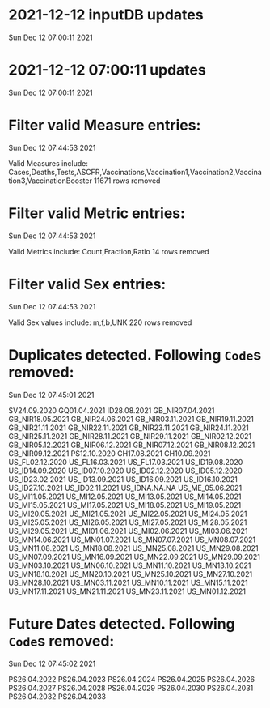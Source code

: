 
# 2021-12-12 inputDB updates 
 Sun Dec 12 07:00:11 2021 


# 2021-12-12 07:00:11 updates 
 Sun Dec 12 07:00:11 2021 


# Filter valid Measure entries: 
 Sun Dec 12 07:44:53 2021 

Valid Measures include: Cases,Deaths,Tests,ASCFR,Vaccinations,Vaccination1,Vaccination2,Vaccination3,VaccinationBooster
 11671 rows removed
# Filter valid Metric entries: 
 Sun Dec 12 07:44:53 2021 

Valid Metrics include: Count,Fraction,Ratio
 14 rows removed
# Filter valid Sex entries: 
 Sun Dec 12 07:44:53 2021 

Valid Sex values include: m,f,b,UNK
 220 rows removed
# Duplicates detected. Following `Code`s removed: 
 Sun Dec 12 07:45:01 2021 

SV24.09.2020
GQ01.04.2021
ID28.08.2021
GB_NIR07.04.2021
GB_NIR18.05.2021
GB_NIR24.06.2021
GB_NIR03.11.2021
GB_NIR19.11.2021
GB_NIR21.11.2021
GB_NIR22.11.2021
GB_NIR23.11.2021
GB_NIR24.11.2021
GB_NIR25.11.2021
GB_NIR28.11.2021
GB_NIR29.11.2021
GB_NIR02.12.2021
GB_NIR05.12.2021
GB_NIR06.12.2021
GB_NIR07.12.2021
GB_NIR08.12.2021
GB_NIR09.12.2021
PS12.10.2020
CH17.08.2021
CH10.09.2021
US_FL02.12.2020
US_FL16.03.2021
US_FL17.03.2021
US_ID19.08.2020
US_ID14.09.2020
US_ID07.10.2020
US_ID02.12.2020
US_ID05.12.2020
US_ID23.02.2021
US_ID13.09.2021
US_ID16.09.2021
US_ID16.10.2021
US_ID27.10.2021
US_ID02.11.2021
US_IDNA.NA.NA
US_ME_05.06.2021
US_MI11.05.2021
US_MI12.05.2021
US_MI13.05.2021
US_MI14.05.2021
US_MI15.05.2021
US_MI17.05.2021
US_MI18.05.2021
US_MI19.05.2021
US_MI20.05.2021
US_MI21.05.2021
US_MI22.05.2021
US_MI24.05.2021
US_MI25.05.2021
US_MI26.05.2021
US_MI27.05.2021
US_MI28.05.2021
US_MI29.05.2021
US_MI01.06.2021
US_MI02.06.2021
US_MI03.06.2021
US_MN14.06.2021
US_MN01.07.2021
US_MN07.07.2021
US_MN08.07.2021
US_MN11.08.2021
US_MN18.08.2021
US_MN25.08.2021
US_MN29.08.2021
US_MN07.09.2021
US_MN16.09.2021
US_MN22.09.2021
US_MN29.09.2021
US_MN03.10.2021
US_MN06.10.2021
US_MN11.10.2021
US_MN13.10.2021
US_MN18.10.2021
US_MN20.10.2021
US_MN25.10.2021
US_MN27.10.2021
US_MN28.10.2021
US_MN03.11.2021
US_MN10.11.2021
US_MN15.11.2021
US_MN17.11.2021
US_MN21.11.2021
US_MN23.11.2021
US_MN01.12.2021
# Future Dates detected. Following `Code`s removed: 
 Sun Dec 12 07:45:02 2021 

PS26.04.2022
PS26.04.2023
PS26.04.2024
PS26.04.2025
PS26.04.2026
PS26.04.2027
PS26.04.2028
PS26.04.2029
PS26.04.2030
PS26.04.2031
PS26.04.2032
PS26.04.2033
